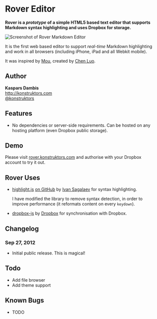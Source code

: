 # Rover Editor

**Rover is a *prototype* of a simple HTML5 based text editor that supports Markdown syntax highlighting and uses Dropbox for storage.**

![Screenshot of Rover Markdown Editor](https://raw.github.com/kasparsd/rover-editor/master/screenshot.png)

It is the first web based editor to support *real-time* Markdown highlighting and work in all browsers (including iPhone, iPad and all Webkit mobile).

It was inspired by [Mou](http://mouapp.com/), created by [Chen Luo](http://chenluois.com/).

## Author

**Kaspars Dambis**  
<http://konstruktors.com>  
[@konstruktors](http://twitter.com/konstruktors)


## Features

* 	No dependencies or server-side requirements. Can be hosted on any hosting platform (even Dropbox public storage).


## Demo

Please visit [rover.konstruktors.com](http://rover.konstruktors.com) and authorise with your Dropbox account to try it out.

## Rover Uses

* 	[highlight.js](http://softwaremaniacs.org/soft/highlight/en/) [on GitHub](https://github.com/isagalaev/highlight.js) by [Ivan Sagalaev](http://softwaremaniacs.org/) for syntax highlighting.
	
	I have modified the library to remove syntax detection, in order to improve performance (it reformats content on every `keydown`).

* 	[dropbox-js](https://github.com/dropbox/dropbox-js) by [Dropbox](https://github.com/dropbox) for synchronisation with Dropbox.

## Changelog

### Sep 27, 2012

* 	Initial public release. This is magical!


## Todo

* 	Add file browser
* 	Add theme support


## Known Bugs

* 	TODO
